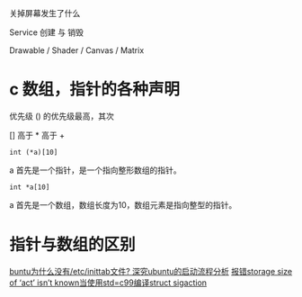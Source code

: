 关掉屏幕发生了什么

Service 创建 与 销毁

Drawable / Shader / Canvas / Matrix



# c 数组，指针的各种声明

优先级 () 的优先级最高，其次

[] 高于 * 高于 +

    int (*a)[10] 

a 首先是一个指针，是一个指向整形数组的指针。
 
    int *a[10]

a 首先是一个数组，数组长度为10，数组元素是指向整型的指针。

# 指针与数组的区别

[buntu为什么没有/etc/inittab文件? 深究ubuntu的启动流程分析](http://ginchenorlee.com/blog/2012/10/17/ubuntn-why-not-have-initab-file)
[报错storage size of ‘act’ isn’t known当使用std=c99编译struct sigaction](http://blog.csdn.net/gatieme/article/details/50991903)